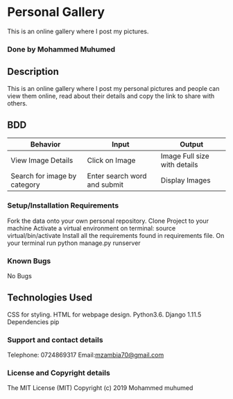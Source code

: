 # Personal Gallery
This is an online gallery where I post my pictures.
### Done by Mohammed Muhumed
## Description
This is an online gallery where I post my personal pictures and people can view them online, read about their details and copy the link to share with others.

## BDD
Behavior |	Input |	Output |
----|------|-----|
View Image Details|	Click on Image	|Image Full size with details|
Search for image by category |	Enter search word and submit |	Display Images
### Setup/Installation Requirements
Fork the data onto your own personal repository.
Clone Project to your machine
Activate a virtual environment on terminal: source virtual/bin/activate
Install all the requirements found in requirements file.
On your terminal run python manage.py runserver

### Known Bugs
No Bugs

## Technologies Used
CSS for styling.
HTML for webpage design.
Python3.6.
Django 1.11.5
Dependencies
pip
### Support and contact details
Telephone: 0724869317
Email:mzambia70@gmail.com
### License and Copyright details
The MIT License (MIT)
Copyright (c) 2019 Mohammed muhumed